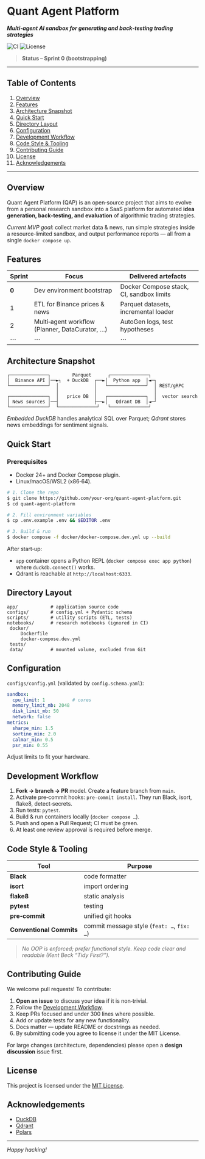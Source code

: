 # Quant Agent Platform

***Multi‑agent AI sandbox for generating and back‑testing trading strategies***

![CI](https://img.shields.io/github/actions/workflow/status/your‑org/quant‑agent‑platform/ci.yml?branch=main)
![License](https://img.shields.io/github/license/your‑org/quant‑agent‑platform)

> **Status – Sprint 0 (bootstrapping)**

---

## Table of Contents

1. [Overview](#overview)
2. [Features](#features)
3. [Architecture Snapshot](#architecture-snapshot)
4. [Quick Start](#quick-start)
5. [Directory Layout](#directory-layout)
6. [Configuration](#configuration)
7. [Development Workflow](#development-workflow)
8. [Code Style & Tooling](#code-style--tooling)
9. [Contributing Guide](#contributing-guide)
10. [License](#license)
11. [Acknowledgements](#acknowledgements)

---

## Overview

Quant Agent Platform (QAP) is an open‑source project that aims to evolve from a personal research sandbox into a SaaS platform for automated **idea generation, back‑testing, and evaluation** of algorithmic trading strategies.

*Current MVP goal*: collect market data & news, run simple strategies inside a resource‑limited sandbox, and output performance reports — all from a single `docker compose up`.

## Features

| Sprint | Focus                                          | Delivered artefacts                      |
| ------ | ---------------------------------------------- | ---------------------------------------- |
| **0**  | Dev environment bootstrap                      | Docker Compose stack, CI, sandbox limits |
| 1      | ETL for Binance prices & news                  | Parquet datasets, incremental loader     |
| 2      | Multi‑agent workflow (Planner, DataCurator, …) | AutoGen logs, test hypotheses            |
| ⋯      | ⋯                                              | ⋯                                        |

## Architecture Snapshot

```
┌──────────────┐        Parquet      ┌──────────────┐
│  Binance API │──►┐  + DuckDB  ┌──►│  Python app  │◄─┐
└──────────────┘  │             │   └──────────────┘  │ REST/gRPC
                  │             │                     │
┌──────────────┐  │   price DB  │   ┌──────────────┐  │  vector search
│ News sources │──┤             ├──►│   Qdrant DB  │◄─┘
└──────────────┘  └──────────────┘   └──────────────┘
```

*Embedded DuckDB* handles analytical SQL over Parquet; *Qdrant* stores news embeddings for sentiment signals.

## Quick Start

### Prerequisites

* Docker 24+ and Docker Compose plugin.
* Linux/macOS/WSL2 (x86‑64).

```bash
# 1. Clone the repo
$ git clone https://github.com/your‑org/quant‑agent‑platform.git
$ cd quant‑agent‑platform

# 2. Fill environment variables
$ cp .env.example .env && $EDITOR .env

# 3. Build & run
$ docker compose -f docker/docker-compose.dev.yml up --build
```

After start‑up:

* `app` container opens a Python REPL (`docker compose exec app python`) where `duckdb.connect()` works.
* Qdrant is reachable at `http://localhost:6333`.

## Directory Layout

```
app/            # application source code
configs/        # config.yml + Pydantic schema
scripts/        # utility scripts (ETL, tests)
notebooks/      # research notebooks (ignored in CI)
 docker/
     Dockerfile
     docker-compose.dev.yml
 tests/
 data/          # mounted volume, excluded from Git
```

## Configuration

`configs/config.yml` (validated by `config.schema.yaml`):

```yaml
sandbox:
  cpu_limit: 1          # cores
  memory_limit_mb: 2048
  disk_limit_mb: 50
  network: false
metrics:
  sharpe_min: 1.5
  sortino_min: 2.0
  calmar_min: 0.5
  psr_min: 0.55
```

Adjust limits to fit your hardware.

## Development Workflow

1. **Fork → branch → PR** model. Create a feature branch from `main`.
2. Activate pre‑commit hooks: `pre-commit install`. They run Black, isort, flake8, detect‑secrets.
3. Run tests: `pytest`.
4. Build & run containers locally (`docker compose …`).
5. Push and open a Pull Request; CI must be green.
6. At least one review approval is required before merge.

## Code Style & Tooling

| Tool                     | Purpose                                    |
| ------------------------ | ------------------------------------------ |
| **Black**                | code formatter                             |
| **isort**                | import ordering                            |
| **flake8**               | static analysis                            |
| **pytest**               | testing                                    |
| **pre‑commit**           | unified git hooks                          |
| **Conventional Commits** | commit message style (`feat: …`, `fix: …`) |

> *No OOP is enforced; prefer functional style. Keep code clear and readable (Kent Beck “Tidy First?”).* 

## Contributing Guide

We welcome pull requests! To contribute:

1. **Open an issue** to discuss your idea if it is non‑trivial.
2. Follow the [Development Workflow](#development-workflow).
3. Keep PRs focused and under 300 lines where possible.
4. Add or update tests for any new functionality.
5. Docs matter — update README or docstrings as needed.
6. By submitting code you agree to license it under the MIT License.

For large changes (architecture, dependencies) please open a **design discussion** issue first.

## License

This project is licensed under the [MIT License](LICENSE).

## Acknowledgements

* [DuckDB](https://duckdb.org/)
* [Qdrant](https://qdrant.tech/)
* [Polars](https://www.pola.rs/)

---

*Happy hacking!*

